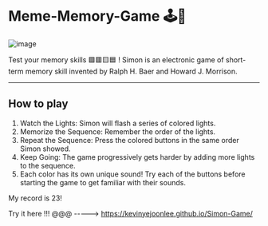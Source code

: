 # Meme-Memory-Game 🕹👾

![image](https://github.com/kevinyejoonlee/Simon-Game/assets/73869929/ed0f30f0-5cf6-4ebe-afc8-44b9a46a3e09)

Test your memory skills 🟩🟥🟨🟦 ! Simon is an electronic game of short-term memory skill invented by Ralph H. Baer and Howard J. Morrison. 

<hr/>

## How to play
1. Watch the Lights: Simon will flash a series of colored lights.
2. Memorize the Sequence: Remember the order of the lights.
3. Repeat the Sequence: Press the colored buttons in the same order Simon showed.
4. Keep Going: The game progressively gets harder by adding more lights to the sequence.
6. Each color has its own unique sound! Try each of the buttons before starting the game to get familiar with their sounds.

My record is 23!


Try it here !!! @@@ -----> https://kevinyejoonlee.github.io/Simon-Game/
